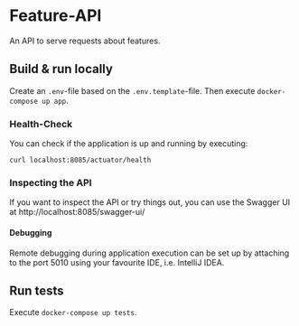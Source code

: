# Feature-API
An API to serve requests about features.

## Build & run locally 

Create an `.env`-file based on the `.env.template`-file. Then execute `docker-compose up app`.

### Health-Check

You can check if the application is up and running by executing:

```
curl localhost:8085/actuator/health
```

### Inspecting the API 

If you want to inspect the API or try things out, you can use the Swagger UI at http://localhost:8085/swagger-ui/

#### Debugging

Remote debugging during application execution can be set up by attaching to the port 5010 using your favourite IDE, i.e. IntelliJ IDEA.


## Run tests

Execute `docker-compose up tests`.